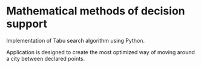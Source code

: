 # Mathematical methods of decision support

Implementation of Tabu search algorithm using Python.

Application is designed to create the most optimized way of
moving around a city between declared points.
